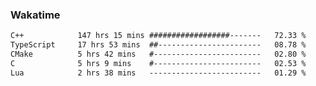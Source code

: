 ### Wakatime
<!--START_SECTION:waka-->

```txt
C++            147 hrs 15 mins ##################-------   72.33 %
TypeScript     17 hrs 53 mins  ##-----------------------   08.78 %
CMake          5 hrs 42 mins   #------------------------   02.80 %
C              5 hrs 9 mins    #------------------------   02.53 %
Lua            2 hrs 38 mins   -------------------------   01.29 %
```

<!--END_SECTION:waka-->
